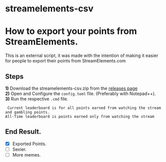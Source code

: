 # streamelements-csv

# How to export your points from StreamElements.
This is an external script, it was made with the intention of making it easier for people to export their points from StreamElements.com

## Steps

**1)** Download the streamelements-csv.zip from the [releases page](https://github.com/Slikrick/streamelements-csv/releases)  
**2)** Open and Configure the ```config.toml``` file. (Preferably with Notepad++).  
**3)** Run the respective ```.cmd``` file.  


``` Current leaderboard is for all points earned from watching the stream and gambling points.```  
```All-Time leaderboard is points earned only from watching the stream```


## End Result.
- [x] Exported Points.
- [ ] Sexier.
- [ ] More memes.

